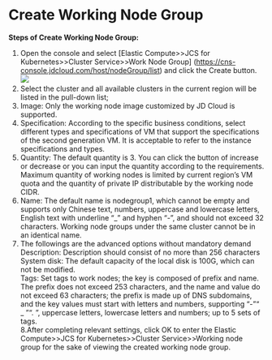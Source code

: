 
# Create Working Node Group

**Steps of Create Working Node Group:**

 1. Open the console and select [Elastic Compute>>JCS for Kubernetes>>Cluster Service>>Work Node Group] (https://cns-console.jdcloud.com/host/nodeGroup/list) and click the Create button.  
  ![](https://github.com/jdcloudcom/cn/blob/edit/image/Elastic-Compute/JCS-for-Kubernetes/新建工作节点组.png)
 2. Select the cluster and all available clusters in the current region will be listed in the pull-down list;
 3. Image: Only the working node image customized by JD Cloud is supported.
 4. Specification: According to the specific business conditions, select different types and specifications of VM that support the specifications of the second generation VM. It is acceptable to refer to the instance specifications and types.
 5. Quantity: The default quantity is 3. You can click the button of increase or decrease or you can input the quantity according to the requirements. Maximum quantity of working nodes is limited by current region’s VM quota and the quantity of private IP distributable by the working node CIDR.
 6. Name: The default name is nodegroup1, which cannot be empty and supports only Chinese text, numbers, uppercase and lowercase letters, English text with underline “_” and hyphen “-”, and should not exceed 32 characters. Working node groups under the same cluster cannot be in an identical name.
 7. The followings are the advanced options without mandatory demand  
 Description: Description should consist of no more than 256 characters  
 System disk: The default capacity of the local disk is 100G, which can not be modified.  
 Tags: Set tags to work nodes; the key is composed of prefix and name. The prefix does not exceed 253 characters, and the name and value do not exceed 63 characters; the prefix is made up of DNS subdomains, and the key values must start with letters and numbers, supporting “-”“ _ ”“. ”, uppercase letters, lowercase letters and numbers; up to 5 sets of tags.  
 8.After completing relevant settings, click OK to enter the Elastic Compute>>JCS for Kubernetes>>Cluster Service>>Working node group for the sake of viewing the created working node group.
